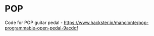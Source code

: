 # POP
Code for POP guitar pedal - https://www.hackster.io/manolonte/pop-programmable-open-pedal-9acddf
